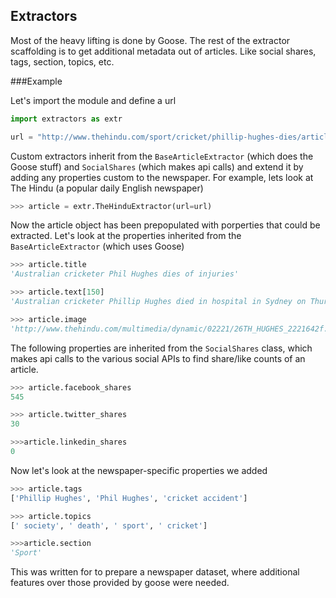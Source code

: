 ## Extractors

Most of the heavy lifting is done by Goose. The rest of the extractor scaffolding is to get additional metadata out of articles. Like social shares, tags, section, topics, etc.

###Example

Let's import the module and define a url

```python
import extractors as extr

url = "http://www.thehindu.com/sport/cricket/phillip-hughes-dies/article6639119.ece"
```

Custom extractors inherit from the `BaseArticleExtractor` (which does the Goose stuff) and `SocialShares` (which makes api calls) and extend it by adding any properties custom to the newspaper. For example, lets look at The Hindu (a popular daily English newspaper)

```python
>>> article = extr.TheHinduExtractor(url=url)
```

Now the article object has been prepopulated with porperties that could be extracted. Let's look at the properties inherited from the `BaseArticleExtractor` (which uses Goose)

```python
>>> article.title
'Australian cricketer Phil Hughes dies of injuries'

>>> article.text[150]
'Australian cricketer Phillip Hughes died in hospital in Sydney on Thursday, two days after the international batsman was struck on the head by a ball during a domestic match.\n\nGoverning body Cricket A'

>>> article.image
'http://www.thehindu.com/multimedia/dynamic/02221/26TH_HUGHES_2221642f.jpg'
```

The following properties are inherited from the `SocialShares` class, which makes api calls to the various social APIs to find share/like counts of an article.

```python
>>> article.facebook_shares
545

>>> article.twitter_shares
30

>>>article.linkedin_shares
0
```


Now let's look at the newspaper-specific properties we added

```python
>>> article.tags
['Phillip Hughes', 'Phil Hughes', 'cricket accident']

>>> article.topics
[' society', ' death', ' sport', ' cricket']

>>>article.section
'Sport'
```

This was written for to prepare a newspaper dataset, where additional features over those provided by goose were needed.
